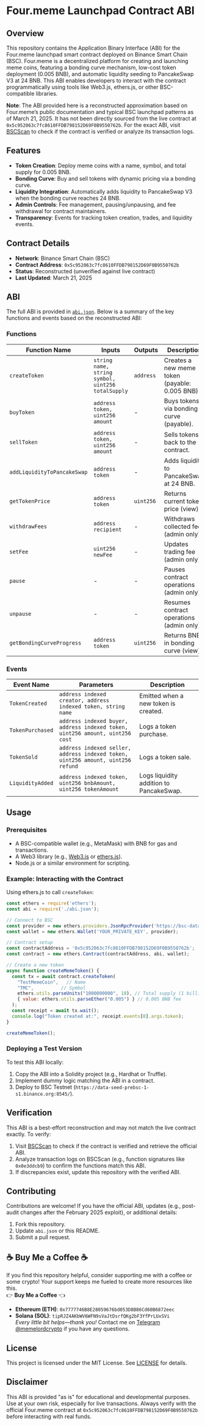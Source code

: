# Four.meme Launchpad Contract ABI

## Overview
This repository contains the Application Binary Interface (ABI) for the Four.meme launchpad smart contract deployed on Binance Smart Chain (BSC). Four.meme is a decentralized platform for creating and launching meme coins, featuring a bonding curve mechanism, low-cost token deployment (0.005 BNB), and automatic liquidity seeding to PancakeSwap V3 at 24 BNB. This ABI enables developers to interact with the contract programmatically using tools like Web3.js, ethers.js, or other BSC-compatible libraries.

**Note**: The ABI provided here is a reconstructed approximation based on Four.meme’s public documentation and typical BSC launchpad patterns as of March 21, 2025. It has not been directly sourced from the live contract at `0x5c952063c7fc8610FFDB798152D69F0B9550762b`. For the exact ABI, visit [BSCScan](https://bscscan.com/address/0x5c952063c7fc8610FFDB798152D69F0B9550762b#code) to check if the contract is verified or analyze its transaction logs.

## Features
- **Token Creation**: Deploy meme coins with a name, symbol, and total supply for 0.005 BNB.
- **Bonding Curve**: Buy and sell tokens with dynamic pricing via a bonding curve.
- **Liquidity Integration**: Automatically adds liquidity to PancakeSwap V3 when the bonding curve reaches 24 BNB.
- **Admin Controls**: Fee management, pausing/unpausing, and fee withdrawal for contract maintainers.
- **Transparency**: Events for tracking token creation, trades, and liquidity events.

## Contract Details
- **Network**: Binance Smart Chain (BSC)
- **Contract Address**: `0x5c952063c7fc8610FFDB798152D69F0B9550762b`
- **Status**: Reconstructed (unverified against live contract)
- **Last Updated**: March 21, 2025

## ABI
The full ABI is provided in [`abi.json`](./abi.json). Below is a summary of the key functions and events based on the reconstructed ABI:

### Functions
| Function Name                | Inputs                                      | Outputs         | Description                                      |
|------------------------------|---------------------------------------------|-----------------|--------------------------------------------------|
| `createToken`                | `string name, string symbol, uint256 totalSupply` | `address`       | Creates a new meme token (payable: 0.005 BNB).   |
| `buyToken`                   | `address token, uint256 amount`             | -               | Buys tokens via bonding curve (payable).         |
| `sellToken`                  | `address token, uint256 amount`             | -               | Sells tokens back to the contract.               |
| `addLiquidityToPancakeSwap`  | `address token`                             | -               | Adds liquidity to PancakeSwap at 24 BNB.         |
| `getTokenPrice`              | `address token`                             | `uint256`       | Returns current token price (view).              |
| `withdrawFees`               | `address recipient`                         | -               | Withdraws collected fees (admin only).           |
| `setFee`                     | `uint256 newFee`                            | -               | Updates trading fee (admin only).                |
| `pause`                      | -                                           | -               | Pauses contract operations (admin only).         |
| `unpause`                    | -                                           | -               | Resumes contract operations (admin only).        |
| `getBondingCurveProgress`    | `address token`                             | `uint256`       | Returns BNB in bonding curve (view).             |

### Events
| Event Name          | Parameters                                              | Description                              |
|---------------------|--------------------------------------------------------|------------------------------------------|
| `TokenCreated`      | `address indexed creator, address indexed token, string name` | Emitted when a new token is created.     |
| `TokenPurchased`    | `address indexed buyer, address indexed token, uint256 amount, uint256 cost` | Logs a token purchase.                   |
| `TokenSold`         | `address indexed seller, address indexed token, uint256 amount, uint256 refund` | Logs a token sale.                       |
| `LiquidityAdded`    | `address indexed token, uint256 bnbAmount, uint256 tokenAmount` | Logs liquidity addition to PancakeSwap.  |

## Usage
### Prerequisites
- A BSC-compatible wallet (e.g., MetaMask) with BNB for gas and transactions.
- A Web3 library (e.g., [Web3.js](https://web3js.readthedocs.io/) or [ethers.js](https://docs.ethers.io/)).
- Node.js or a similar environment for scripting.

### Example: Interacting with the Contract
Using ethers.js to call `createToken`:

```javascript
const ethers = require('ethers');
const abi = require('./abi.json');

// Connect to BSC
const provider = new ethers.providers.JsonRpcProvider('https://bsc-dataseed.binance.org/');
const wallet = new ethers.Wallet('YOUR_PRIVATE_KEY', provider);

// Contract setup
const contractAddress = '0x5c952063c7fc8610FFDB798152D69F0B9550762b';
const contract = new ethers.Contract(contractAddress, abi, wallet);

// Create a new token
async function createMemeToken() {
  const tx = await contract.createToken(
    "TestMemeCoin",   // Name
    "TMC",          // Symbol
    ethers.utils.parseUnits("1000000000", 18), // Total supply (1 billion)
    { value: ethers.utils.parseEther("0.005") } // 0.005 BNB fee
  );
  const receipt = await tx.wait();
  console.log("Token created at:", receipt.events[0].args.token);
}

createMemeToken();
```

### Deploying a Test Version
To test this ABI locally:
1. Copy the ABI into a Solidity project (e.g., Hardhat or Truffle).
2. Implement dummy logic matching the ABI in a contract.
3. Deploy to BSC Testnet (`https://data-seed-prebsc-1-s1.binance.org:8545/`).

## Verification
This ABI is a best-effort reconstruction and may not match the live contract exactly. To verify:
1. Visit [BSCScan](https://bscscan.com/address/0x5c952063c7fc8610FFDB798152D69F0B9550762b#code) to check if the contract is verified and retrieve the official ABI.
2. Analyze transaction logs on BSCScan (e.g., function signatures like `0x0e3ddcb9`) to confirm the functions match this ABI.
3. If discrepancies exist, update this repository with the verified ABI.

## Contributing
Contributions are welcome! If you have the official ABI, updates (e.g., post-audit changes after the February 2025 exploit), or additional details:
1. Fork this repository.
2. Update `abi.json` or this README.
3. Submit a pull request.

## **☕ Buy Me a Coffee ☕**
If you find this repository helpful, consider supporting me with a coffee or some crypto! Your support keeps me fueled to create more resources like this.  
👉 **Buy Me a Coffee** 👈  
- **Ethereum (ETH)**: `0x7777746B8E28059676bd053D8B86Cd60B6872eec`  
- **Solana (SOL)**: `tipRJZ4AKbWV6WFN9sVaJtDsrfQKg2bF3YfPrLUxSVi`  
*Every little bit helps—thank you!*
Contact me on [Telegram @memelordcrypto](https://t.me/memelordcrypto) if you have any questions.

## License
This project is licensed under the MIT License. See [LICENSE](./LICENSE) for details.

## Disclaimer
This ABI is provided "as is" for educational and developmental purposes. Use at your own risk, especially for live transactions. Always verify with the official Four.meme contract at `0x5c952063c7fc8610FFDB798152D69F0B9550762b` before interacting with real funds.

